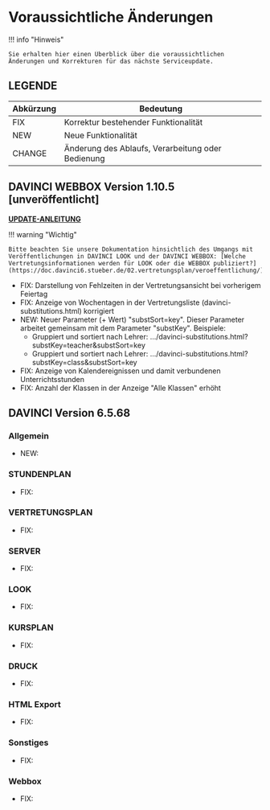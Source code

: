 # Voraussichtliche Änderungen

!!! info "Hinweis"

    Sie erhalten hier einen Überblick über die voraussichtlichen Änderungen und Korrekturen für das nächste Serviceupdate.

## LEGENDE

| Abkürzung | Bedeutung |
| --- | --- |
| FIX | Korrektur bestehender Funktionalität |
| NEW | Neue Funktionalität |
| CHANGE | Änderung des Ablaufs, Verarbeitung oder Bedienung |

## DAVINCI WEBBOX Version 1.10.5 \[unveröffentlicht\]

[**UPDATE-ANLEITUNG**](https://doc.davinci6.stueber.de/09.infoserver/update-internet-publication/infoserver-und-webbox-aktualisieren/)

!!! warning "Wichtig"

    Bitte beachten Sie unsere Dokumentation hinsichtlich des Umgangs mit Veröffentlichungen in DAVINCI LOOK und der DAVINCI WEBBOX: [Welche Vertretungsinformationen werden für LOOK oder die WEBBOX publiziert?](https://doc.davinci6.stueber.de/02.vertretungsplan/veroeffentlichung/)

* FIX: Darstellung von Fehlzeiten in der Vertretungsansicht bei vorherigem Feiertag
* FIX: Anzeige von Wochentagen in der Vertretungsliste (davinci-substitutions.html) korrigiert
* NEW: Neuer Parameter (+ Wert) "substSort=key". Dieser Parameter arbeitet gemeinsam mit dem Parameter "substKey".
  Beispiele:
  * Gruppiert und sortiert nach Lehrer: .../davinci-substitutions.html?substKey=teacher&substSort=key
  * Gruppiert und sortiert nach Lehrer: .../davinci-substitutions.html?substKey=class&substSort=key
* FIX: Anzeige von Kalendereignissen und damit verbundenen Unterrichtsstunden
* FIX: Anzahl der Klassen in der Anzeige "Alle Klassen" erhöht

## DAVINCI Version 6.5.68

### Allgemein

* NEW: 

### STUNDENPLAN

* FIX: 

### VERTRETUNGSPLAN

* FIX: 

### SERVER

* FIX: 

### LOOK

* FIX:

### KURSPLAN

* FIX: 

### DRUCK

* FIX:
  
### HTML Export

* FIX:

### Sonstiges

* FIX: 

### Webbox

* FIX: 
